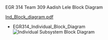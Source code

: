 EGR 314 Team 309 Aadish Lele Block Diagram

[Ind_Block_diagram.pdf](https://github.com/user-attachments/files/19151540/Ind_Block_diagram.pdf)


* EGR314_Individual_Block_Diagram
![Individual Subsystem Block Diagram](https://github.com/user-attachments/assets/152b8c9d-c54a-4f40-a26b-cf2c2a389cf4)

